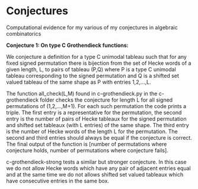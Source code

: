 # Conjectures
Computational evidence for my various of my conjectures in algebraic combinatorics


<strong>Conjecture 1: On type C Grothendieck functions:</strong>

We conjecture a definition for a type C unimodal tableau such that for any fixed signed permutation there is bijection from the set of Hecke words of a given length, L, to pairs of tableau (P,Q) where P is a type C unimodal tableau corresponding to the signed permutation and Q is a shifted set valued tableau of the same shape as P with entries 1,2,...,L. 

The function all_check(L,M) found in c-grothendieck.py in the c-grothendieck folder checks the conjecture for length L for  all signed permutations of (1,2,...,M+1). For each such permutation the code prints a triple.  The first entry is a representative for the permutation, the second entry is the number of pairs of Hecke tableaux for the signed permutation and shifted set tableaux (with L entries) of the same shape. The third entry is the number of Hecke words of the length L for the permutation.  The second and third entries should always be equal if the conjecture is correct.  The final output of the function is [number of permutations where conjecture holds, number of permutations where conjecture fails].

c-grothendieck-strong tests a similar but stronger conjecture.  In this case we do not allow Hecke words which have any pair of adjacent entries equal and at the same time we do not allows shifted set valued tableaux which have consecutive entries in the same box.

